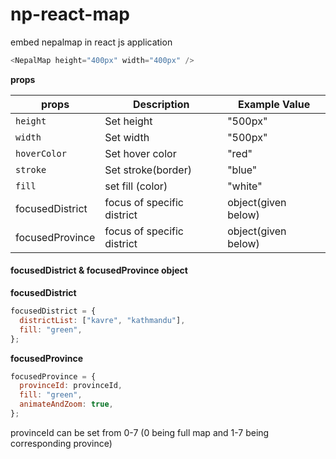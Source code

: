 # np-react-map

embed nepalmap in react js application

```javascript
<NepalMap height="400px" width="400px" />
```

**props**

| props           | Description                | Example Value       |
| --------------- | -------------------------- | ------------------- |
| `height`        | Set height                 | "500px"             |
| `width`         | Set width                  | "500px"             |
| `hoverColor`    | Set hover color            | "red"               |
| `stroke`        | Set stroke(border)         | "blue"              |
| `fill`          | set fill (color)           | "white"             |
| focusedDistrict | focus of specific district | object(given below) |
| focusedProvince | focus of specific district | object(given below) |

#### focusedDistrict & focusedProvince object

**focusedDistrict**

```javascript
focusedDistrict = {
  districtList: ["kavre", "kathmandu"],
  fill: "green",
};
```

**focusedProvince**

```javascript
focusedProvince = {
  provinceId: provinceId,
  fill: "green",
  animateAndZoom: true,
};
```

provinceId can be set from 0-7 (0 being full map and 1-7 being corresponding province)
